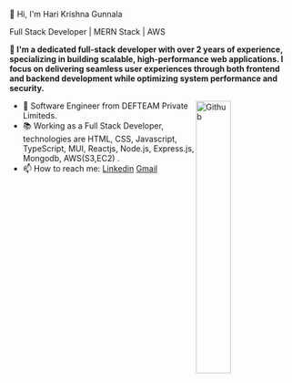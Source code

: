 👋 Hi, I'm Hari Krishna Gunnala

 Full Stack Developer | MERN Stack | AWS

**🔧 I'm a dedicated full-stack developer with over 2 years of experience, specializing in building scalable, high-performance web applications. I focus on delivering seamless user experiences through both **frontend** and **backend** development while optimizing system performance and security.**


<img width="35%" align="right" alt="Github" src="https://user-images.githubusercontent.com/48678280/88862734-4903af80-d201-11ea-968b-9c939d88a37c.gif" />

- 🔭 Software Engineer  from  DEFTEAM Private Limiteds.
- 📚 Working as a Full Stack Developer, technologies are HTML, CSS, Javascript, TypeScript, MUI, Reactjs, Node.js, Express.js, Mongodb, AWS(S3,EC2) .  
- 📫 How to reach me: [Linkedin](https://www.linkedin.com/in/hari-krishna-gunnala-3b89b9224/) [Gmail](mailto:harikrishnagunnala01@gmail.com)

